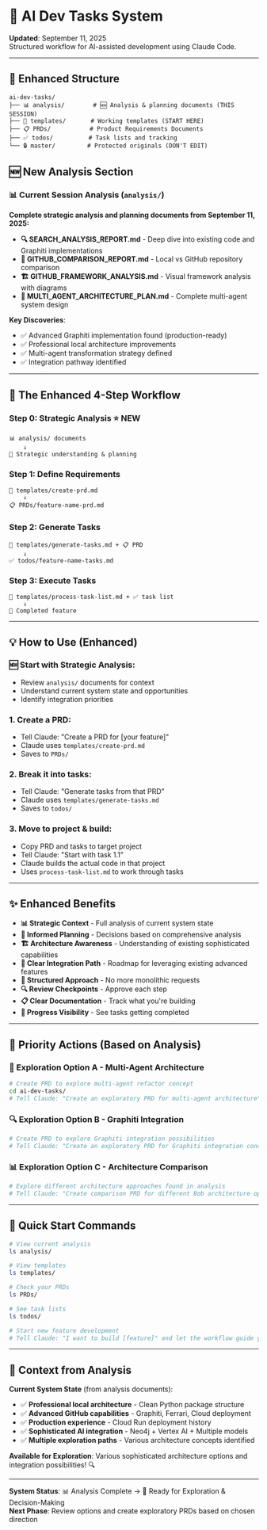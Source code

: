 # 🚀 AI Dev Tasks System
**Updated**: September 11, 2025  
Structured workflow for AI-assisted development using Claude Code.

---

## 📁 Enhanced Structure

```
ai-dev-tasks/
├── 📊 analysis/        # 🆕 Analysis & planning documents (THIS SESSION)
├── 📝 templates/       # Working templates (START HERE)
├── 📋 PRDs/           # Product Requirements Documents
├── ✅ todos/          # Task lists and tracking
└── 🔒 master/         # Protected originals (DON'T EDIT)
```

## 🆕 **New Analysis Section**

### 📊 **Current Session Analysis** (`analysis/`)
**Complete strategic analysis and planning documents from September 11, 2025:**

- **🔍 SEARCH_ANALYSIS_REPORT.md** - Deep dive into existing code and Graphiti implementations
- **🔄 GITHUB_COMPARISON_REPORT.md** - Local vs GitHub repository comparison  
- **🏗️ GITHUB_FRAMEWORK_ANALYSIS.md** - Visual framework analysis with diagrams
- **🚀 MULTI_AGENT_ARCHITECTURE_PLAN.md** - Complete multi-agent system design

**Key Discoveries**:
- ✅ Advanced Graphiti implementation found (production-ready)
- ✅ Professional local architecture improvements  
- ✅ Multi-agent transformation strategy defined
- ✅ Integration pathway identified

---

## 🔄 The Enhanced 4-Step Workflow

### Step 0: Strategic Analysis ⭐ **NEW**
```
📊 analysis/ documents
    ↓
🎯 Strategic understanding & planning
```

### Step 1: Define Requirements
```
📝 templates/create-prd.md 
    ↓
📋 PRDs/feature-name-prd.md
```

### Step 2: Generate Tasks
```
📝 templates/generate-tasks.md + 📋 PRD
    ↓
✅ todos/feature-name-tasks.md
```

### Step 3: Execute Tasks
```
📝 templates/process-task-list.md + ✅ task list
    ↓
🎯 Completed feature
```

---

## 💡 How to Use (Enhanced)

### **🆕 Start with Strategic Analysis:**
   - Review `analysis/` documents for context
   - Understand current system state and opportunities
   - Identify integration priorities

### **1. Create a PRD:**
   - Tell Claude: "Create a PRD for [your feature]"
   - Claude uses `templates/create-prd.md`
   - Saves to `PRDs/`

### **2. Break it into tasks:**
   - Tell Claude: "Generate tasks from that PRD"
   - Claude uses `templates/generate-tasks.md`
   - Saves to `todos/`

### **3. Move to project & build:**
   - Copy PRD and tasks to target project
   - Tell Claude: "Start with task 1.1"
   - Claude builds the actual code in that project
   - Uses `process-task-list.md` to work through tasks

---

## ✨ Enhanced Benefits

- **📊 Strategic Context** - Full analysis of current system state
- **🎯 Informed Planning** - Decisions based on comprehensive analysis
- **🏗️ Architecture Awareness** - Understanding of existing sophisticated capabilities
- **🚀 Clear Integration Path** - Roadmap for leveraging existing advanced features
- **📝 Structured Approach** - No more monolithic requests
- **🔍 Review Checkpoints** - Approve each step
- **📋 Clear Documentation** - Track what you're building
- **👀 Progress Visibility** - See tasks getting completed

---

## 🎯 Priority Actions (Based on Analysis)

### **🤔 Exploration Option A - Multi-Agent Architecture**
```bash
# Create PRD to explore multi-agent refactor concept
cd ai-dev-tasks/
# Tell Claude: "Create an exploratory PRD for multi-agent architecture"
```

### **🔍 Exploration Option B - Graphiti Integration** 
```bash
# Create PRD to explore Graphiti integration possibilities
# Tell Claude: "Create an exploratory PRD for Graphiti integration concepts"
```

### **📊 Exploration Option C - Architecture Comparison**
```bash
# Explore different architecture approaches found in analysis
# Tell Claude: "Create comparison PRD for different Bob architecture options"
```

---

## 🎯 Quick Start Commands

```bash
# View current analysis
ls analysis/

# View templates
ls templates/

# Check your PRDs
ls PRDs/

# See task lists
ls todos/

# Start new feature development
# Tell Claude: "I want to build [feature]" and let the workflow guide you!
```

---

## 🧠 Context from Analysis

**Current System State** (from analysis documents):
- ✅ **Professional local architecture** - Clean Python package structure
- ✅ **Advanced GitHub capabilities** - Graphiti, Ferrari, Cloud deployment  
- ✅ **Production experience** - Cloud Run deployment history
- ✅ **Sophisticated AI integration** - Neo4j + Vertex AI + Multiple models
- ✅ **Multiple exploration paths** - Various architecture concepts identified

**Available for Exploration**: Various sophisticated architecture options and integration possibilities! 🔍

---

**System Status**: 📊 Analysis Complete → 🤔 Ready for Exploration & Decision-Making  
**Next Phase**: Review options and create exploratory PRDs based on chosen direction